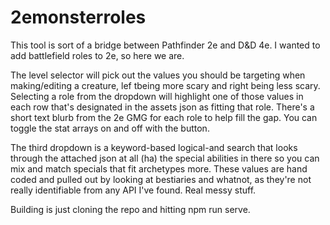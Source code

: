 # 2emonsterroles
 
This tool is sort of a bridge between Pathfinder 2e and D&D 4e. I wanted to add battlefield roles to 2e, so here we are.

The level selector will pick out the values you should be targeting when making/editing a creature, lef tbeing more scary and right being less scary. Selecting a role from the dropdown will highlight one of those values in each row that's designated in the assets json as fitting that role. There's a short text blurb from the 2e GMG for each role to help fill the gap. You can toggle the stat arrays on and off with the button.

The third dropdown is a keyword-based logical-and search that looks through the attached json at all (ha) the special abilities in there so you can mix and match specials that fit archetypes more.
These values are hand coded and pulled out by looking at bestiaries and whatnot, as they're not really identifiable from any API I've found. Real messy stuff.

Building is just cloning the repo and hitting npm run serve.